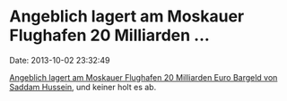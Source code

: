 Angeblich lagert am Moskauer Flughafen 20 Milliarden \...
=========================================================

Date: 2013-10-02 23:32:49

[Angeblich lagert am Moskauer Flughafen 20 Milliarden Euro Bargeld von
Saddam
Hussein](http://www.dailymail.co.uk/news/article-2437208/Is-Saddam-Husseins-fortune-warehouse-Moscow-Mystery-16-75bn-piles-cash-left-airport-years.html),
und keiner holt es ab.
